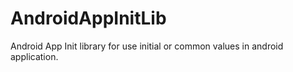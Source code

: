 # AndroidAppInitLib
Android App Init library for use initial or common values in android application.
